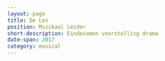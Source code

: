 ```yaml
---
layout: page
title: De Les
position: Muzikaal Leider
short-description: Eindexamen voorstelling drama
date-span: 2017
category: musical
---
```

